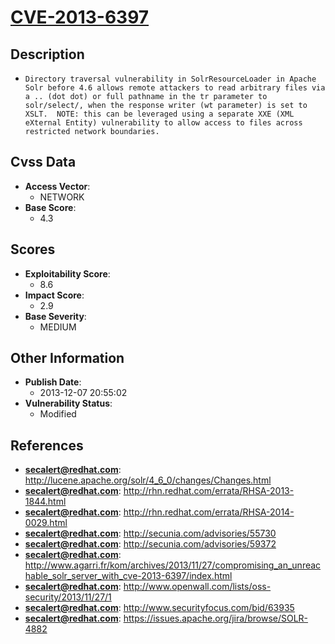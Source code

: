 
# [CVE-2013-6397](http://lucene.apache.org/solr/4_6_0/changes/Changes.html)

## Description

- `Directory traversal vulnerability in SolrResourceLoader in Apache Solr before 4.6 allows remote attackers to read arbitrary files via a .. (dot dot) or full pathname in the tr parameter to solr/select/, when the response writer (wt parameter) is set to XSLT.  NOTE: this can be leveraged using a separate XXE (XML eXternal Entity) vulnerability to allow access to files across restricted network boundaries.`

## Cvss Data

- **Access Vector**:
  - NETWORK
- **Base Score**:
  - 4.3

## Scores

- **Exploitability Score**:
  - 8.6
- **Impact Score**:
  - 2.9
- **Base Severity**:
  - MEDIUM

## Other Information

- **Publish Date**:
  - 2013-12-07 20:55:02
- **Vulnerability Status**:
  - Modified

## References

- **secalert@redhat.com**: http://lucene.apache.org/solr/4_6_0/changes/Changes.html
- **secalert@redhat.com**: http://rhn.redhat.com/errata/RHSA-2013-1844.html
- **secalert@redhat.com**: http://rhn.redhat.com/errata/RHSA-2014-0029.html
- **secalert@redhat.com**: http://secunia.com/advisories/55730
- **secalert@redhat.com**: http://secunia.com/advisories/59372
- **secalert@redhat.com**: http://www.agarri.fr/kom/archives/2013/11/27/compromising_an_unreachable_solr_server_with_cve-2013-6397/index.html
- **secalert@redhat.com**: http://www.openwall.com/lists/oss-security/2013/11/27/1
- **secalert@redhat.com**: http://www.securityfocus.com/bid/63935
- **secalert@redhat.com**: https://issues.apache.org/jira/browse/SOLR-4882
